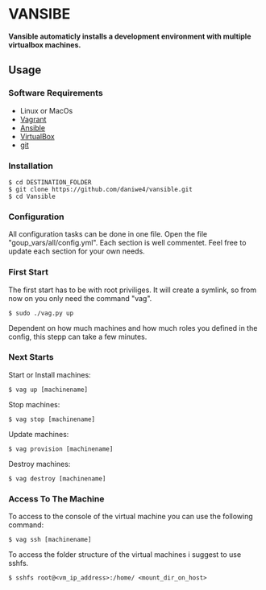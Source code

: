 
# VANSIBE
**Vansible automaticly installs a development environment with multiple virtualbox machines.**

## Usage
### Software Requirements
* Linux or MacOs
* [Vagrant]
* [Ansible]
* [VirtualBox]
* [git]

### Installation
```
$ cd DESTINATION_FOLDER
$ git clone https://github.com/daniwe4/vansible.git
$ cd Vansible
```
### Configuration
All configuration tasks can be done in one file. Open the file "goup_vars/all/config.yml".
Each section is well commentet. Feel free to update each section for your own needs.

### First Start
The first start has to be with root priviliges. It will create a symlink, so from now on you only need the command "vag".
```
$ sudo ./vag.py up
```
Dependent on how much machines and how much roles you defined in the config, this stepp can take a few minutes.

### Next Starts
Start or Install machines:
```
$ vag up [machinename]
```
Stop machines:
````
$ vag stop [machinename]
````
Update machines:
````
$ vag provision [machinename]
````
Destroy machines:
````
$ vag destroy [machinename]
````

### Access To The Machine

To access to the console of the virtual machine you can use the following command:
````
$ vag ssh [machinename]
````
To access the folder structure of the virtual machines i suggest to use sshfs.
````
$ sshfs root@<vm_ip_address>:/home/ <mount_dir_on_host>
````

[//]: # (These are reference links used in the body of this note and get stripped out when the markdown processor does its job. There is no need to format nicely because it shouldn't be seen. Thanks SO - http://stackoverflow.com/questions/4823468/store-comments-in-markdown-syntax)

   [Vagrant]: <https://www.vagrantup.com/>
   [Ansible]: <https://www.ansible.com/>
   [VirtualBox]: <https://www.virtualbox.org/>
   [git]: <https://git-scm.com/>
